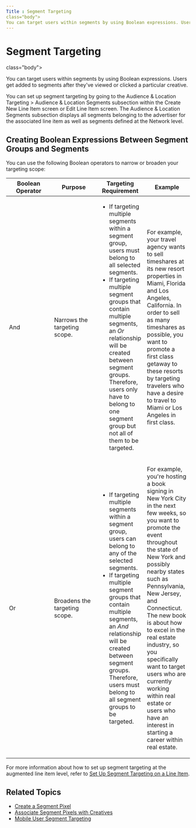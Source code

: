 ```yaml
---
Title : Segment Targeting
class="body">
You can target users within segments by using Boolean expressions. Users
---
```



# Segment Targeting

class="body">

You can target users within segments by using Boolean expressions. Users
get added to segments after they've viewed or clicked a particular
creative.

You can set up segment targeting by going to the
Audience &
Location Targeting \> Audience &
Location Segments subsection within the
Create New Line Item screen or
Edit Line Item screen. The
Audience & Location Segments
subsection displays all segments belonging to the advertiser for the
associated line item as well as segments defined at the
Network level.

>

## Creating Boolean Expressions Between Segment Groups and Segments


You can use the following Boolean operators to narrow or broaden your
targeting scope:

<table id="ID-00004ec9__table_a35e9ca2-841c-49e7-b59e-24850b6b0b0f"
class="table frame-all">
<colgroup>
<col style="width: 25%" />
<col style="width: 25%" />
<col style="width: 25%" />
<col style="width: 25%" />
</colgroup>
<thead class="thead">
<tr class="header row">
<th
id="ID-00004ec9__table_a35e9ca2-841c-49e7-b59e-24850b6b0b0f__entry__1"
class="entry">Boolean Operator</th>
<th
id="ID-00004ec9__table_a35e9ca2-841c-49e7-b59e-24850b6b0b0f__entry__2"
class="entry">Purpose</th>
<th
id="ID-00004ec9__table_a35e9ca2-841c-49e7-b59e-24850b6b0b0f__entry__3"
class="entry">Targeting Requirement</th>
<th
id="ID-00004ec9__table_a35e9ca2-841c-49e7-b59e-24850b6b0b0f__entry__4"
class="entry">Example</th>
</tr>
</thead>
<tbody class="tbody">
<tr class="odd row">
<td class="entry"
headers="ID-00004ec9__table_a35e9ca2-841c-49e7-b59e-24850b6b0b0f__entry__1">And</td>
<td class="entry"
headers="ID-00004ec9__table_a35e9ca2-841c-49e7-b59e-24850b6b0b0f__entry__2">Narrows
the targeting scope.</td>
<td class="entry"
headers="ID-00004ec9__table_a35e9ca2-841c-49e7-b59e-24850b6b0b0f__entry__3"><ul>
<li>If targeting multiple segments within a segment group, users must
belong to all selected segments.</li>
<li>If targeting multiple segment groups that contain multiple segments,
an <em>Or</em> relationship will be created between segment groups.
Therefore, users only have to belong to one segment group but not all of
them to be targeted.</li>
</ul></td>
<td class="entry"
headers="ID-00004ec9__table_a35e9ca2-841c-49e7-b59e-24850b6b0b0f__entry__4"><p>For
example, your travel agency wants to sell timeshares at its new resort
properties in Miami, Florida and Los Angeles, California. In order to
sell as many timeshares as possible, you want to promote a first class
getaway to these resorts by targeting travelers who have a desire to
travel to Miami or Los Angeles in first class.</p></td>
</tr>
<tr class="even row">
<td class="entry"
headers="ID-00004ec9__table_a35e9ca2-841c-49e7-b59e-24850b6b0b0f__entry__1">Or</td>
<td class="entry"
headers="ID-00004ec9__table_a35e9ca2-841c-49e7-b59e-24850b6b0b0f__entry__2">Broadens
the targeting scope.</td>
<td class="entry"
headers="ID-00004ec9__table_a35e9ca2-841c-49e7-b59e-24850b6b0b0f__entry__3"><ul>
<li>If targeting multiple segments within a segment group, users can
belong to any of the selected segments.</li>
<li>If targeting multiple segment groups that contain multiple segments,
an <em>And</em> relationship will be created between segment groups.
Therefore, users must belong to all segment groups to be targeted.</li>
</ul></td>
<td class="entry"
headers="ID-00004ec9__table_a35e9ca2-841c-49e7-b59e-24850b6b0b0f__entry__4"><p>For
example, you're hosting a book signing in New York City in the next few
weeks, so you want to promote the event throughout the state of New York
and possibly nearby states such as Pennsylvania, New Jersey, and
Connecticut. The new book is about how to excel in the real estate
industry, so you specifically want to target users who are currently
working within real estate or users who have an interest in starting a
career within real estate.</p></td>
</tr>
</tbody>
</table>





For more information about how to set up segment targeting at the
augmented line item level, refer to
<a href="set-up-segment-targeting-on-a-line-item.md" class="xref"
title="You can set up a line item to target segments that you&#39;ve created, as well as segments from third-party data providers.">Set
Up Segment Targeting on a Line Item</a>.

>

## Related Topics

- <a href="create-a-segment-pixel.md" class="xref">Create a Segment
  Pixel</a>
- <a href="associate-segment-pixels-with-creatives.md" class="xref"
  title="You can associate specific segment pixels with your creatives. Users will be added to the segment pixels when they&#39;re viewing and/or clicking the creative.">Associate
  Segment Pixels with Creatives</a>
- <a href="mobile-user-segment-targeting.md" class="xref">Mobile User
  Segment Targeting</a>






